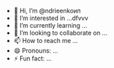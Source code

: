 - 👋 Hi, I’m @ndrieenkoип
- 👀 I’m interested in ...dfvvv
- 🌱 I’m currently learning ...
- 💞️ I’m looking to collaborate on ...
- 📫 How to reach me ...
- 😄 Pronouns: ...
- ⚡ Fun fact: ...

<!---
ndrieenko/ndrieenko is a ✨ special ✨ repository because its `README.md` (this file) appears on your GitHub profile.
You can click the Preview link to take a look at your changes.
--->
